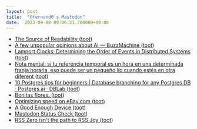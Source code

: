 ```yaml
---
layout: post
title:  "@fernand0's Mastodon"
date:  2023-09-08 09:06:21.700000+00:00
---
```

*  [
The Source of Readability
 ](https://loup-vaillant.fr/articles/source-of-readabilit) ([toot](https://mastodon.social/@fernand0/111028730704630611))
*  [A few unpopular opinions about AI — BuzzMachine ](https://buzzmachine.com/2023/08/21/a-few-unpopular-opinions-about-ai) ([toot](https://mastodon.social/@fernand0/111028499786230107))
*  [Lamport Clocks: Determining the Order of Events in Distributed Systems  ](https://medium.com/outreach-prague/lamport-clocks-determining-the-order-of-events-in-distributed-systems-41a9a8489177) ([toot](https://mastodon.social/@fernand0/111028291073443883))
*  [Nota mental: si tu referencia temporal es un hora en una determinada franja horaria, eso puede ser un pequeño lío cuando estés en otra diferent ](https://mastodon.social/@fernand0/111028126729056315) ([toot](https://mastodon.social/@fernand0/111028126729056315))
*  [10 Postgres tips for beginners \| Database branching for any Postgres DB · Postgres.ai · DBLab ](https://postgres.ai/blog/20230722-10-postgres-tips-for-beginner) ([toot](https://mastodon.social/@fernand0/111025121825661790))
*  [Bonitas flores. ](https://avecesunafoto.wordpress.com/2023/09/07/bonitas-flores) ([toot](https://mastodon.social/@fernand0/111024991534083247))
*  [Optimizing speed on eBay.com  ](https://medium.com/@addyosmani/shopping-for-speed-on-ebay-com-6229711d7573) ([toot](https://mastodon.social/@fernand0/111024890246598231))
*  [A Good Enough Device ](https://www.workfutures.io/p/a-good-enough-devic) ([toot](https://mastodon.social/@fernand0/111024520386170116))
*  [Mastodon Status Check ](https://www.tbray.org/ongoing/When/202x/2023/08/12/Mastodon-Checki) ([toot](https://mastodon.social/@fernand0/111024363992948893))
*  [RSS Zero isn't the path to RSS Joy ](https://danq.me/2023/07/29/rss-zero) ([toot](https://mastodon.social/@fernand0/111023693683177589))
